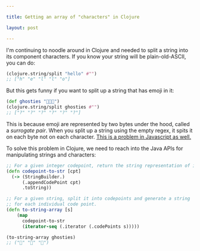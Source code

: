 ```yaml
---

title: Getting an array of "characters" in Clojure

layout: post

---
```


I'm continuing to noodle around in Clojure and needed to split a string into its component characters. If you know your string will be plain-old-ASCII, you can do:

```clj
(clojure.string/split "hello" #"")
;; ["h" "e" "l" "l" "o"]
```

But this gets funny if you want to split up a string that has emoji in it:

```clj
(def ghosties "👻👻👻")
(clojure.string/split ghosties #"")
;; ["?" "?" "?" "?" "?" "?"]
```

This is because emoji are represented by two bytes under the hood, called a *surrogate pair*. When you split up a string using the empty regex, it spits it on each byte not on each character. [This is a problem in Javascript as well.][1]

To solve this problem in Clojure, we need to reach into the Java APIs for manipulating strings and characters:

```clj
;; For a given integer codepoint, return the string representation of it
(defn codepoint-to-str [cpt]
  (-> (StringBuilder.)
      (.appendCodePoint cpt)
      .toString))

;; For a given string, split it into codepoints and generate a string
;; for each individual code point.
(defn to-string-array [s]
    (map
      codepoint-to-str 
      (iterator-seq (.iterator (.codePoints s)))))

(to-string-array ghosties)
;; ("👻" "👻" "👻")
```



[1]: https://twitter.com/TeslaNick/status/1206942190292938753
